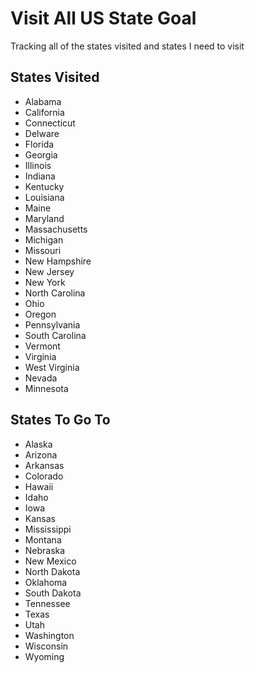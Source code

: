 # Visit All US State Goal
Tracking all of the states visited and states I need to visit

## States Visited 
- Alabama
- California
- Connecticut
- Delware
- Florida
- Georgia
- Illinois
- Indiana
- Kentucky
- Louisiana
- Maine
- Maryland
- Massachusetts
- Michigan
- Missouri
- New Hampshire
- New Jersey
- New York 
- North Carolina
- Ohio
- Oregon
- Pennsylvania
- South Carolina
- Vermont
- Virginia
- West Virginia 
- Nevada
- Minnesota

## States To Go To
- Alaska
- Arizona
- Arkansas
- Colorado
- Hawaii
- Idaho
- Iowa
- Kansas
- Mississippi
- Montana
- Nebraska
- New Mexico
- North Dakota
- Oklahoma
- South Dakota
- Tennessee
- Texas
- Utah
- Washington
- Wisconsin
- Wyoming